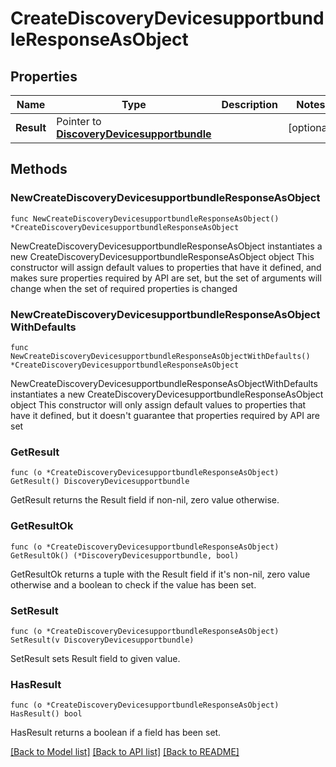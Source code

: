 # CreateDiscoveryDevicesupportbundleResponseAsObject

## Properties

Name | Type | Description | Notes
------------ | ------------- | ------------- | -------------
**Result** | Pointer to [**DiscoveryDevicesupportbundle**](DiscoveryDevicesupportbundle.md) |  | [optional] 

## Methods

### NewCreateDiscoveryDevicesupportbundleResponseAsObject

`func NewCreateDiscoveryDevicesupportbundleResponseAsObject() *CreateDiscoveryDevicesupportbundleResponseAsObject`

NewCreateDiscoveryDevicesupportbundleResponseAsObject instantiates a new CreateDiscoveryDevicesupportbundleResponseAsObject object
This constructor will assign default values to properties that have it defined,
and makes sure properties required by API are set, but the set of arguments
will change when the set of required properties is changed

### NewCreateDiscoveryDevicesupportbundleResponseAsObjectWithDefaults

`func NewCreateDiscoveryDevicesupportbundleResponseAsObjectWithDefaults() *CreateDiscoveryDevicesupportbundleResponseAsObject`

NewCreateDiscoveryDevicesupportbundleResponseAsObjectWithDefaults instantiates a new CreateDiscoveryDevicesupportbundleResponseAsObject object
This constructor will only assign default values to properties that have it defined,
but it doesn't guarantee that properties required by API are set

### GetResult

`func (o *CreateDiscoveryDevicesupportbundleResponseAsObject) GetResult() DiscoveryDevicesupportbundle`

GetResult returns the Result field if non-nil, zero value otherwise.

### GetResultOk

`func (o *CreateDiscoveryDevicesupportbundleResponseAsObject) GetResultOk() (*DiscoveryDevicesupportbundle, bool)`

GetResultOk returns a tuple with the Result field if it's non-nil, zero value otherwise
and a boolean to check if the value has been set.

### SetResult

`func (o *CreateDiscoveryDevicesupportbundleResponseAsObject) SetResult(v DiscoveryDevicesupportbundle)`

SetResult sets Result field to given value.

### HasResult

`func (o *CreateDiscoveryDevicesupportbundleResponseAsObject) HasResult() bool`

HasResult returns a boolean if a field has been set.


[[Back to Model list]](../README.md#documentation-for-models) [[Back to API list]](../README.md#documentation-for-api-endpoints) [[Back to README]](../README.md)


